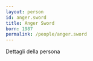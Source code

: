 ```yaml
---
layout: person
id: anger.sword
title: Anger Sword
born: 1987
permalink: /people/anger.sword
---
```


Dettagli della persona 